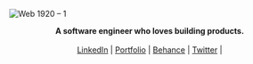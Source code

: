 ![Web 1920 – 1](https://user-images.githubusercontent.com/16558205/134394698-7b986c22-5829-4f73-ab1f-d3107105f499.png)
<p align="center">
  <b>A software engineer who loves building products.</b><br> <br>
  <a href="https://www.linkedin.com/in/amangarg0599/" target="_blank">LinkedIn</a> |
  <a href="https://amangarg0599.me/" target="_blank">Portfolio</a> |
  <a href="https://www.leetcode.com/amangarg0599" target="_blank">Behance</a> |
  <a href="https://twitter.com/amangarg0599" target="_blank">Twitter</a> |
  <br><br>
</p>



<!---
amangarg0599/amangarg0599 is a ✨ special ✨ repository because its `README.md` (this file) appears on your GitHub profile.
You can click the Preview link to take a look at your changes.
- 👋 Hi, I’m @amangarg0599
- 👀 I’m interested in coding, exploring, travelling.
- 🌱 I’m currently learning many things actually such as DSA, Web development.
- 📫 How to reach me - 
My social handles are @amangarg0599 ( Twitter 🕊️, Github🐈‍⬛ , Facebook 🤵, Leetcode🧑‍💻)
--->
<!-- - 💞️ I’m looking to collaborate on ... -->
